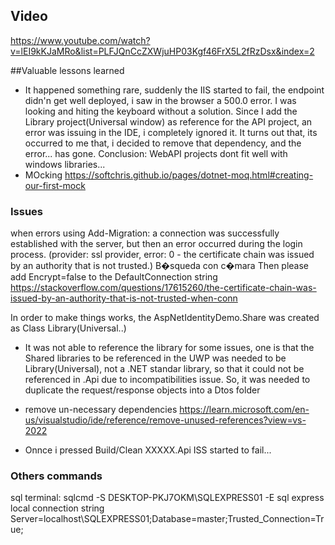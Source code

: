 ## Video
https://www.youtube.com/watch?v=lEI9kKJaMRo&list=PLFJQnCcZXWjuHP03Kgf46FrX5L2fRzDsx&index=2

##Valuable lessons learned
- It happened something rare, suddenly the IIS started to fail, the endpoint didn'n get well deployed, i saw in the browser a 500.0 error. I was looking and hiting the keyboard without a solution.
Since I add the Library project(Universal window) as reference for the API project, an error was
issuing in the IDE, i completely ignored it. It turns out that, its occurred to me that, i decided to 
remove that dependency, and the error... has gone. Conclusion: WebAPI projects dont fit well with
windows libraries... 
- MOcking
https://softchris.github.io/pages/dotnet-moq.html#creating-our-first-mock

### Issues
when errors using Add-Migration: 
a connection was successfully established with the server, but then an error occurred during the login process. (provider: ssl provider, error: 0 - the certificate chain was issued by an authority that is not trusted.)
B�squeda con c�mara
Then please add Encrypt=false to the DefaultConnection string
https://stackoverflow.com/questions/17615260/the-certificate-chain-was-issued-by-an-authority-that-is-not-trusted-when-conn

In order to make things works, the AspNetIdentityDemo.Share was created as Class Library(Universal..)

- It was not able to reference the library for some issues, one is that the Shared libraries to be referenced
in the UWP was needed to be Library(Universal), not a .NET standar library, so that it could not be
referenced in .Api due to incompatibilities issue. So, it was needed to duplicate the request/response objects
into a Dtos folder

- remove un-necessary dependencies
https://learn.microsoft.com/en-us/visualstudio/ide/reference/remove-unused-references?view=vs-2022

- Onnce i pressed Build/Clean XXXXX.Api ISS started to fail...

### Others commands
sql terminal:
 sqlcmd -S DESKTOP-PKJ7OKM\SQLEXPRESS01 -E
sql express local connection string Server=localhost\SQLEXPRESS01;Database=master;Trusted_Connection=True;